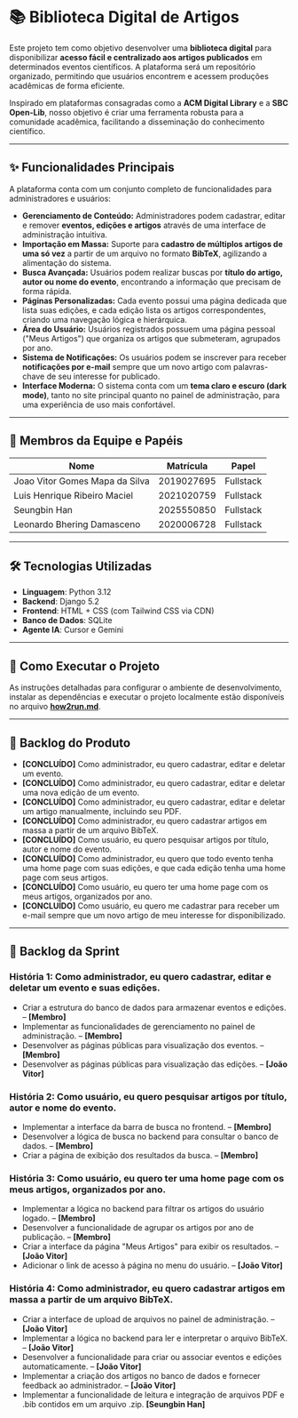 # 📚 Biblioteca Digital de Artigos

Este projeto tem como objetivo desenvolver uma **biblioteca digital** para disponibilizar **acesso fácil e centralizado aos artigos publicados** em determinados eventos científicos. A plataforma será um repositório organizado, permitindo que usuários encontrem e acessem produções acadêmicas de forma eficiente.

Inspirado em plataformas consagradas como a **ACM Digital Library** e a **SBC Open-Lib**, nosso objetivo é criar uma ferramenta robusta para a comunidade acadêmica, facilitando a disseminação do conhecimento científico.

---

## ✨ Funcionalidades Principais

A plataforma conta com um conjunto completo de funcionalidades para administradores e usuários:

- **Gerenciamento de Conteúdo:** Administradores podem cadastrar, editar e remover **eventos, edições e artigos** através de uma interface de administração intuitiva.
- **Importação em Massa:** Suporte para **cadastro de múltiplos artigos de uma só vez** a partir de um arquivo no formato **BibTeX**, agilizando a alimentação do sistema.
- **Busca Avançada:** Usuários podem realizar buscas por **título do artigo, autor ou nome do evento**, encontrando a informação que precisam de forma rápida.
- **Páginas Personalizadas:** Cada evento possui uma página dedicada que lista suas edições, e cada edição lista os artigos correspondentes, criando uma navegação lógica e hierárquica.
- **Área do Usuário:** Usuários registrados possuem uma página pessoal ("Meus Artigos") que organiza os artigos que submeteram, agrupados por ano.
- **Sistema de Notificações:** Os usuários podem se inscrever para receber **notificações por e-mail** sempre que um novo artigo com palavras-chave de seu interesse for publicado.
- **Interface Moderna:** O sistema conta com um **tema claro e escuro (dark mode)**, tanto no site principal quanto no painel de administração, para uma experiência de uso mais confortável.

---

## 👥 Membros da Equipe e Papéis

| Nome | Matrícula | Papel |
|--------------|------------|-----------|
| Joao Vitor Gomes Mapa da Silva | 2019027695 | Fullstack |
| Luis Henrique Ribeiro Maciel | 2021020759 | Fullstack |
| Seungbin Han | 2025550850 | Fullstack |
| Leonardo Bhering Damasceno | 2020006728 | Fullstack |

---

## 🛠️ Tecnologias Utilizadas

- **Linguagem**: Python 3.12
- **Backend**: Django 5.2
- **Frontend**: HTML + CSS (com Tailwind CSS via CDN)
- **Banco de Dados**: SQLite
- **Agente IA**: Cursor e Gemini

---

## 🚀 Como Executar o Projeto

As instruções detalhadas para configurar o ambiente de desenvolvimento, instalar as dependências e executar o projeto localmente estão disponíveis no arquivo **[how2run.md](./how2run.md)**.

---

## 📌 Backlog do Produto

- **[CONCLUÍDO]** Como administrador, eu quero cadastrar, editar e deletar um evento.
- **[CONCLUÍDO]** Como administrador, eu quero cadastrar, editar e deletar uma nova edição de um evento.
- **[CONCLUÍDO]** Como administrador, eu quero cadastrar, editar e deletar um artigo manualmente, incluindo seu PDF.
- **[CONCLUÍDO]** Como administrador, eu quero cadastrar artigos em massa a partir de um arquivo BibTeX.
- **[CONCLUÍDO]** Como usuário, eu quero pesquisar artigos por título, autor e nome do evento.
- **[CONCLUÍDO]** Como administrador, eu quero que todo evento tenha uma home page com suas edições, e que cada edição tenha uma home page com seus artigos.
- **[CONCLUÍDO]** Como usuário, eu quero ter uma home page com os meus artigos, organizados por ano.
- **[CONCLUÍDO]** Como usuário, eu quero me cadastrar para receber um e-mail sempre que um novo artigo de meu interesse for disponibilizado.

---

## 📆 Backlog da Sprint

### História 1: Como administrador, eu quero cadastrar, editar e deletar um evento e suas edições.
- Criar a estrutura do banco de dados para armazenar eventos e edições. – **[Membro]**
- Implementar as funcionalidades de gerenciamento no painel de administração. – **[Membro]**
- Desenvolver as páginas públicas para visualização dos eventos. – **[Membro]**
- Desenvolver as páginas públicas para visualização das edições. – **[João Vitor]**

### História 2: Como usuário, eu quero pesquisar artigos por título, autor e nome do evento.
- Implementar a interface da barra de busca no frontend. – **[Membro]**
- Desenvolver a lógica de busca no backend para consultar o banco de dados. – **[Membro]**
- Criar a página de exibição dos resultados da busca. – **[Membro]**

### História 3: Como usuário, eu quero ter uma home page com os meus artigos, organizados por ano.
- Implementar a lógica no backend para filtrar os artigos do usuário logado. – **[Membro]**
- Desenvolver a funcionalidade de agrupar os artigos por ano de publicação. – **[Membro]**
- Criar a interface da página "Meus Artigos" para exibir os resultados. – **[João Vitor]**
- Adicionar o link de acesso à página no menu do usuário. – **[João Vitor]**

### História 4: Como administrador, eu quero cadastrar artigos em massa a partir de um arquivo BibTeX.
- Criar a interface de upload de arquivos no painel de administração. – **[João Vitor]**
- Implementar a lógica no backend para ler e interpretar o arquivo BibTeX. – **[João Vitor]**
- Desenvolver a funcionalidade para criar ou associar eventos e edições automaticamente. – **[João Vitor]**
- Implementar a criação dos artigos no banco de dados e fornecer feedback ao administrador. – **[João Vitor]**
- Implementar a funcionalidade de leitura e integração de arquivos PDF e .bib contidos em um arquivo .zip. **[Seungbin Han]**
